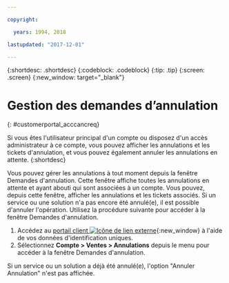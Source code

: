 ```yaml
---

copyright:

  years: 1994, 2018

lastupdated: "2017-12-01"

---
```


{:shortdesc: .shortdesc}
{:codeblock: .codeblock}
{:tip: .tip}
{:screen: .screen}
{:new_window: target="_blank"}


# Gestion des demandes d’annulation
{: #customerportal_acccancreq}

Si vous êtes l'utilisateur principal d'un compte ou disposez d'un accès administrateur à ce compte, vous pouvez afficher les annulations et les tickets d'annulation, et vous pouvez également annuler les annulations en attente.
{:shortdesc}


Vous pouvez gérer les annulations à tout moment depuis la fenêtre Demandes d'annulation. Cette fenêtre affiche toutes les annulations en attente et ayant abouti qui sont associées à un compte. Vous pouvez, depuis cette fenêtre, afficher les annulations et les tickets associés. Si un service ou une solution n'a pas encore été annulé(e), il est possible d'annuler l'opération. Utilisez la procédure suivante pour accéder à la fenêtre Demandes d'annulation.

1. Accédez au [portail client ![Icône de lien externe](../icons/launch-glyph.svg)](https://control.softlayer.com/){:new_window} à l'aide de vos données d'identification uniques.
2. Sélectionnez **Compte > Ventes > Annulations** depuis le menu pour accéder à la fenêtre Demandes d'annulation. 

Si un service ou un solution a déjà été annulé(e), l'option "Annuler Annulation" n'est pas affichée.
